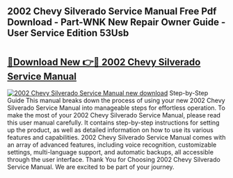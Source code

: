 ## 2002 Chevy Silverado Service Manual Free Pdf Download - Part-WNK New Repair Owner Guide - User Service Edition 53Usb

# <h2><a href="http://bc10454.oget.top/?id=2002+Chevy+Silverado+Service+Manual">🔗Download New 👉🔴 2002 Chevy Silverado Service Manual</a></h2>

[![2002 Chevy Silverado Service Manual new download](https://i.imgur.com/5g1atiW.png)](http://bc10454.oget.top/?id=2002+Chevy+Silverado+Service+Manual)
Step-by-Step Guide This manual breaks down the process of using your new 2002 Chevy Silverado Service Manual into manageable steps for effortless operation. To make the most of your 2002 Chevy Silverado Service Manual, please read this user manual carefully. It contains step-by-step instructions for setting up the product, as well as detailed information on how to use its various features and capabilities. 2002 Chevy Silverado Service Manual comes with an array of advanced features, including voice recognition, customizable settings, multi-language support, and automatic backups, all accessible through the user interface. Thank You for Choosing 2002 Chevy Silverado Service Manual. We are excited to be part of your journey.

